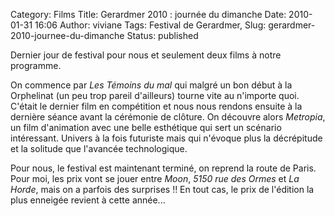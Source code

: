 Category: Films
Title: Gerardmer 2010 : journée du dimanche
Date: 2010-01-31 16:06
Author: viviane
Tags: Festival de Gerardmer, 
Slug: gerardmer-2010-journee-du-dimanche
Status: published

Dernier jour de festival pour nous et seulement deux films à notre programme.

On commence par <em>Les Témoins du mal</em> qui malgré un bon début à la Orphelinat (un peu trop pareil d'ailleurs) tourne vite au n'importe quoi. C'était le dernier film en compétition et nous nous rendons ensuite à la dernière séance avant la cérémonie de clôture. On découvre alors <em>Metropia</em>, un film d'animation avec une belle esthétique qui sert un scénario intéressant. Univers à la fois futuriste mais qui n'évoque plus la décrépitude et la solitude que l'avancée technologique.

Pour nous, le festival est maintenant terminé, on reprend la route de Paris. Pour moi, les prix vont se jouer entre <em>Moon</em>, <em>5150 rue des Ormes</em> et <em>La Horde</em>, mais on a parfois des surprises !! En tout cas, le prix de l'édition la plus enneigée revient à cette année...